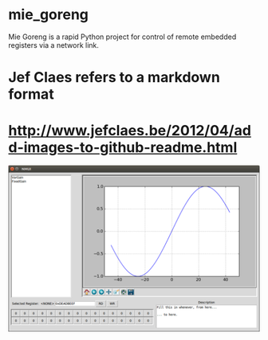 # mie_goreng
Mie Goreng is a rapid Python project for control of remote embedded registers via a network link. 
# Jef Claes refers to a markdown format
# http://www.jefclaes.be/2012/04/add-images-to-github-readme.html
![Mie Goreng](https://github.com/gnarayan81/mie_goreng/blob/master/feed_mie.png)

